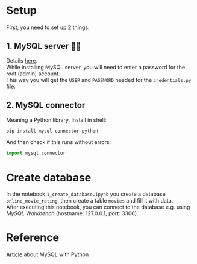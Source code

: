 # Setup
First, you need to set up 2 things:
## 1. MySQL server 💁‍♂️
Details [here](https://realpython.com/python-mysql/#installing-mysql-server).  
While installing MySQL server, you will need to enter a password for the *root* (admin) account.  
This way you will get the `USER` and `PASSWORD` needed for the `credentials.py` file.
## 2. MySQL connector
Meaning a Python library. Install in shell:
```bash
pip install mysql-connector-python
```
And then check if this runs without errors:
```python
import mysql.connector
```

# Create database
In the notebook `1_create_database.ipynb` you create a database `online_movie_rating`, then create a table `movies` and fill it with data.  
After executing this notebook, you can connect to the database e.g. using *MySQL Workbench* (hostname: 127.0.0.1, port: 3306).

# Reference
[Article](https://realpython.com/python-mysql/) about MySQL with Python
